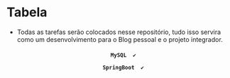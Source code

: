 Tabela
=================
<!--ts-->
   - Todas as tarefas serão colocados nesse repositório, tudo isso servira como um desenvolvimento para o Blog pessoal e o projeto integrador.  
<!--te-->

<h4 align="center"> 
	
	    MySQL  ✔ 
	
	    SpringBoot  ✔ 
</h4>
